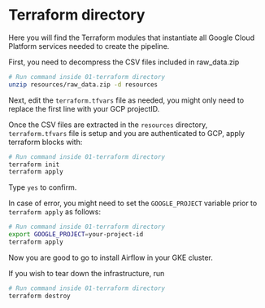 # Terraform directory

Here you will find the Terraform modules that instantiate all Google Cloud Platform services needed to create the pipeline.

First, you need to decompress the CSV files included in raw_data.zip

```bash
# Run command inside 01-terraform directory
unzip resources/raw_data.zip -d resources
```

Next, edit the `terraform.tfvars` file as needed, you might only need to replace the first line with your GCP projectID.

Once the CSV files are extracted in the `resources` directory, `terraform.tfvars` file is setup and you are authenticated to GCP, apply terraform blocks with:

```bash
# Run command inside 01-terraform directory
terraform init
terraform apply
```

Type `yes` to confirm. 

In case of error, you might need to set the `GOOGLE_PROJECT` variable prior to `terraform apply` as follows:

```bash
# Run command inside 01-terraform directory
export GOOGLE_PROJECT=your-project-id
terraform apply
```

Now you are good to go to install Airflow in your GKE cluster.

If you wish to tear down the infrastructure, run

```bash
# Run command inside 01-terraform directory
terraform destroy
```